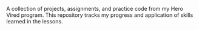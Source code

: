 
A collection of projects, assignments, and practice code from my Hero Vired program. This repository tracks my progress and application of skills learned in the lessons.
